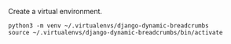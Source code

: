 Create a virtual environment.

~~~
python3 -m venv ~/.virtualenvs/django-dynamic-breadcrumbs
source ~/.virtualenvs/django-dynamic-breadcrumbs/bin/activate

~~~

